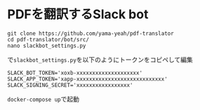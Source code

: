 # PDFを翻訳するSlack bot

```shell
git clone https://github.com/yama-yeah/pdf-translator
cd pdf-translator/bot/src/
nano slackbot_settings.py
```
で`slackbot_settings.py`を以下のようにトークンをコピペして編集
```
SLACK_BOT_TOKEN='xoxb-xxxxxxxxxxxxxxxxxxxx'
SLACK_APP_TOKEN='xapp-xxxxxxxxxxxxxxxxxxxxxxxxxxxx'
SLACK_SIGNING_SECRET='xxxxxxxxxxxxxxxxx'
```

`docker-compose up`で起動